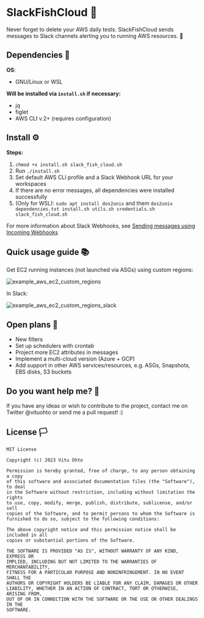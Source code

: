 # SlackFishCloud 🐠

Never forget to delete your AWS daily tests. SlackFishCloud sends messages to Slack channels alerting you to running AWS resources. 💬

## Dependencies 🔗
<b>OS</b>:
- GNU/Linux or WSL

<b>Will be installed via `install.sh` if necessary:</b>
- jq
- figlet
- AWS CLI v.2+ (requires configuration)

## Install ⚙️
<b>Steps:</b>
1. `chmod +x install.sh slack_fish_cloud.sh`
2. Run `./install.sh`
3. Set default AWS CLI profile and a Slack Webhook URL for your workspaces
4. If there are no error messages, all dependencies were installed successfully
5. (Only for WSL): ```sudo apt install dos2unix``` and them ```dos2unix dependencies.txt install.sh utils.sh credentials.sh slack_fish_cloud.sh```
  
For more information about Slack Webhooks, see <a href="https://api.slack.com/messaging/webhooks" target="_blank">Sending messages using Incoming Webhooks</a>

## Quick usage guide 📚
Get EC2 running instances (not launched via ASGs) using custom regions:

![example_aws_ec2_custom_regions](https://user-images.githubusercontent.com/68431603/216840855-5ffde476-40d6-4f33-be98-fce423d75a8f.png)

In Slack:

![example_aws_ec2_custom_regions_slack](https://user-images.githubusercontent.com/68431603/216840788-ba201464-4322-4218-aa5e-5a1d53bb0aba.png)

## Open plans 📌
- New filters
- Set up schedulers with crontab
- Project more EC2 attributes in messages
- Implement a multi-cloud version (Azure + GCP)
- Add support in other AWS services/resources, e.g. ASGs, Snapshots, EBS disks, S3 buckets

## Do you want help me? 👥
If you have any ideas or wish to contribute to the project, contact me on Twitter @vituohto or send me a pull request! :)

## License 🏳️
```
MIT License

Copyright (c) 2023 Vitu Ohto

Permission is hereby granted, free of charge, to any person obtaining a copy
of this software and associated documentation files (the "Software"), to deal
in the Software without restriction, including without limitation the rights
to use, copy, modify, merge, publish, distribute, sublicense, and/or sell
copies of the Software, and to permit persons to whom the Software is
furnished to do so, subject to the following conditions:

The above copyright notice and this permission notice shall be included in all
copies or substantial portions of the Software.

THE SOFTWARE IS PROVIDED "AS IS", WITHOUT WARRANTY OF ANY KIND, EXPRESS OR
IMPLIED, INCLUDING BUT NOT LIMITED TO THE WARRANTIES OF MERCHANTABILITY,
FITNESS FOR A PARTICULAR PURPOSE AND NONINFRINGEMENT. IN NO EVENT SHALL THE
AUTHORS OR COPYRIGHT HOLDERS BE LIABLE FOR ANY CLAIM, DAMAGES OR OTHER
LIABILITY, WHETHER IN AN ACTION OF CONTRACT, TORT OR OTHERWISE, ARISING FROM,
OUT OF OR IN CONNECTION WITH THE SOFTWARE OR THE USE OR OTHER DEALINGS IN THE
SOFTWARE.
```
